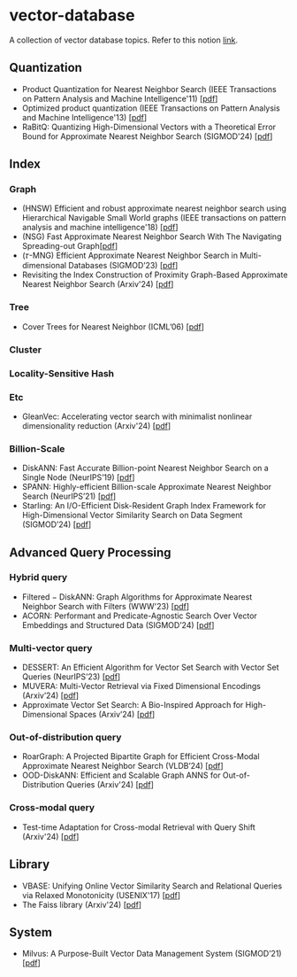 # vector-database
A collection of vector database topics. Refer to this notion [link](https://scratched-quarter-776.notion.site/1508376d3abf80eb8650d7164a7e4841?v=eaed6e6412ab4b3780f14de000568a24).

##  Quantization
  - Product Quantization for Nearest Neighbor Search (IEEE Transactions on Pattern Analysis and Machine Intelligence'11) [[pdf](https://ieeexplore.ieee.org/document/5432202)]
  - Optimized product quantization (IEEE Transactions on Pattern Analysis and Machine Intelligence'13) [[pdf](https://www.microsoft.com/en-us/research/wp-content/uploads/2013/11/pami13opq.pdf)]
  - RaBitQ: Quantizing High-Dimensional Vectors with a Theoretical Error Bound for Approximate Nearest Neighbor Search (SIGMOD'24)  [[pdf](https://arxiv.org/pdf/2405.12497)]

## Index
### Graph
  - (HNSW) Efficient and robust approximate nearest neighbor search using Hierarchical Navigable Small World graphs (IEEE transactions on pattern analysis and machine intelligence'18) [[pdf](https://arxiv.org/pdf/1603.09320)]
  - (NSG) Fast Approximate Nearest Neighbor Search With The Navigating Spreading-out Graph[[pdf](https://www.vldb.org/pvldb/vol12/p461-fu.pdf)]
  - (𝜏-MNG) Efficient Approximate Nearest Neighbor Search in Multi-dimensional Databases (SIGMOD’23) [[pdf](https://dl.acm.org/doi/pdf/10.1145/3588908)]
  - Revisiting the Index Construction of Proximity Graph-Based Approximate Nearest Neighbor Search (Arxiv'24) [[pdf](https://arxiv.org/pdf/2410.01231)]

### Tree
- Cover Trees for Nearest Neighbor (ICML’06) [[pdf](https://dl.acm.org/doi/pdf/10.1145/1143844.1143857)]

### Cluster

### Locality-Sensitive Hash

### Etc
- GleanVec: Accelerating vector search with minimalist nonlinear dimensionality reduction (Arxiv'24) [[pdf](https://arxiv.org/pdf/2410.22347)]

### Billion-Scale
  - DiskANN: Fast Accurate Billion-point Nearest Neighbor Search on a Single Node (NeurIPS’19) [[pdf]( https://papers.nips.cc/paper_files/paper/2019/hash/09853c7fb1d3f8ee67a61b6bf4a7f8e6-Abstract.html)]
  - SPANN: Highly-efficient Billion-scale Approximate Nearest Neighbor Search (NeurIPS’21) [[pdf](https://arxiv.org/pdf/2111.08566)]
  - Starling: An I/O-Efficient Disk-Resident Graph Index Framework for High-Dimensional Vector Similarity Search on Data Segment (SIGMOD’24) [[pdf](https://arxiv.org/pdf/2401.02116)]

## Advanced Query Processing
### Hybrid query
  - Filtered − DiskANN: Graph Algorithms for Approximate Nearest
Neighbor Search with Filters (WWW'23) [[pdf](https://dl.acm.org/doi/pdf/10.1145/3543507.3583552)]
  - ACORN: Performant and Predicate-Agnostic Search Over Vector Embeddings and Structured Data (SIGMOD’24) [[pdf](https://dl.acm.org/doi/abs/10.1145/3654923?casa_token=zv7AdTpdLrEAAAAA:ZZ6DEAjfqA-2vUtTPTzWrXXlW-N3yUgVXWKekeyOuIwxMwDfQgWPfTKyhjKQI5rGxzV4Ptq-qig3vg)]
### Multi-vector query
  - DESSERT: An Efficient Algorithm for Vector Set Search with Vector Set Queries (NeurIPS’23) [[pdf](https://proceedings.neurips.cc/paper_files/paper/2023/hash/d6cc45de2e2dea14b96c1eba88fd8ef7-Abstract-Conference.html)]
  - MUVERA: Multi-Vector Retrieval via Fixed Dimensional Encodings (Arxiv’24) [[pdf](https://arxiv.org/pdf/2405.19504)]
  - Approximate Vector Set Search: A Bio-Inspired Approach for High-Dimensional Spaces (Arxiv’24) [[pdf](https://arxiv.org/pdf/2412.03301)]
### Out-of-distribution query
  - RoarGraph: A Projected Bipartite Graph for Efficient Cross-Modal Approximate Nearest Neighbor Search (VLDB’24) [[pdf](https://kay21s.github.io/RoarGraph-VLDB2024.pdf)]
  - OOD-DiskANN: Efficient and Scalable Graph ANNS for
Out-of-Distribution Queries (Arxiv'24) [[pdf](https://arxiv.org/pdf/2211.12850)]
### Cross-modal query
  - Test-time Adaptation for Cross-modal Retrieval with Query Shift (Arxiv'24) [[pdf](https://openreview.net/forum?id=BmG88rONaU)]

## Library
  - VBASE: Unifying Online Vector Similarity Search and Relational Queries via Relaxed Monotonicity (USENIX'17) [[pdf](https://www.usenix.org/system/files/osdi23-zhang-qianxi_1.pdf)]
  - The Faiss library (Arxiv'24) [[pdf](https://arxiv.org/pdf/2401.08281)]

## System
  - Milvus: A Purpose-Built Vector Data Management System (SIGMOD’21) [[pdf](https://www.cs.purdue.edu/homes/csjgwang/pubs/SIGMOD21_Milvus.pdf)]
